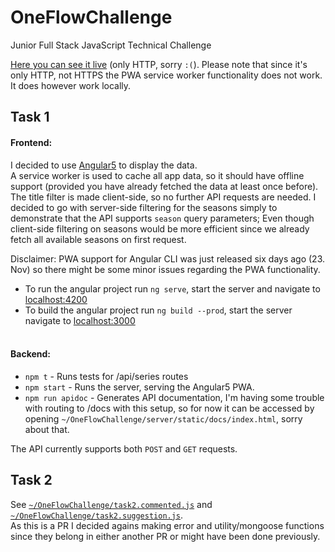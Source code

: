 # OneFlowChallenge
Junior Full Stack JavaScript Technical Challenge

[Here you can see it live](http://oneflow.klokk.io/) (only HTTP, sorry <code>:(</code>). Please note that since it's only HTTP, not HTTPS the PWA service worker functionality does not work. It does however work locally.  

## Task 1
#### Frontend: 
I decided to use [Angular5](https://github.com/angular/angular-cli) to display the data.  
A service worker is used to cache all app data, so it should have offline support (provided you have already fetched the data at least once before).  
The title filter is made client-side, so no further API requests are needed. I decided to go with server-side filtering for the seasons simply to demonstrate that the API supports `season` query parameters; Even though client-side filtering on seasons would be more efficient since we already fetch all available seasons on first request.  
    
Disclaimer: PWA support for Angular CLI was just released six days ago (23. Nov) so there might be some minor issues regarding the PWA functionality. 
  
- To run the angular project run `ng serve`, start the server and navigate to [localhost:4200](http://localhost:4200/)  
- To build the angular project run `ng build --prod`, start the server navigate to [localhost:3000](http://localhost:3000/)  
  
 
  
#### Backend:  
- `npm t` - Runs tests for /api/series routes
- `npm start` - Runs the server, serving the Angular5 PWA.
- `npm run apidoc` - Generates API documentation, I'm having some trouble with routing to /docs with this setup, so for now it can be accessed by opening `~/OneFlowChallenge/server/static/docs/index.html`, sorry about that.  
  
The API currently supports both `POST` and `GET` requests.  
  
## Task 2  
See [`~/OneFlowChallenge/task2.commented.js`](https://github.com/OArnarsson/OneFlowChallenge/blob/master/task2.commented.js) and [`~/OneFlowChallenge/task2.suggestion.js`](https://github.com/OArnarsson/OneFlowChallenge/blob/master/task2.suggestion.js).  
As this is a PR I decided agains making error and utility/mongoose functions since they belong in either another PR or might have been done previously.  
